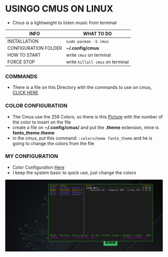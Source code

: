 # USINGO CMUS ON LINUX

* Cmus is a lightweight to listen music from terminal

|INFO|WHAT TO DO|
|---|---|
|INSTALLATION| `sudo pacman -S cmus`
|CONFIGURATION FOLDER|**~/.config/cmus**
|HOW TO START|write `cmus` on terminal
|FORCE STOP|write `killall cmus` on terminal


### COMMANDS

* There is a file on this Directory with the commands to use on cmus, [CLICK HERE](COMMANDS.txt)


### COLOR CONFIGURATION

* The Cmus use the 256 Colors, so there is this [Picture](256_colors_bg.png) with the number of the color to insert on the file
* create a file on **~/.config/cmus/** and put the **.theme** extension, mine is **fanto_theme.theme**
* in the cmus, put this command: `:colorscheme fanto_theme` and he is going to change the colors from the file

### MY CONFIGURATION

* Color Configuration [Here](fanto_theme.theme)
* I keep the system basic to quick use, just change the colors

<img src="../images/cmus.png">
